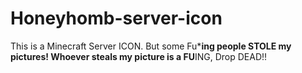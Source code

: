 # Honeyhomb-server-icon
This is a Minecraft Server ICON. But some Fu***ing people STOLE my pictures! Whoever steals my picture is a FU**ING, Drop DEAD!! 

